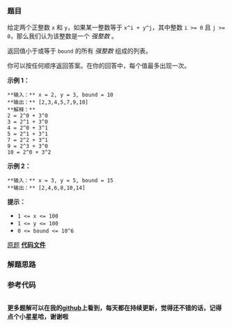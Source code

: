 ### 题目
给定两个正整数 `x` 和 `y`，如果某一整数等于 `x^i + y^j`，其中整数 `i >= 0` 且 `j >= 0`，那么我们认为该整数是一个
_强整数_ 。

返回值小于或等于 `bound` 的所有 _强整数_ 组成的列表。

你可以按任何顺序返回答案。在你的回答中，每个值最多出现一次。



**示例 1：**

    
    
    **输入：** x = 2, y = 3, bound = 10
    **输出：** [2,3,4,5,7,9,10]
    **解释：**
    2 = 2^0 + 3^0
    3 = 2^1 + 3^0
    4 = 2^0 + 3^1
    5 = 2^1 + 3^1
    7 = 2^2 + 3^1
    9 = 2^3 + 3^0
    10 = 2^0 + 3^2
    

**示例  2：**

    
    
    **输入：** x = 3, y = 5, bound = 15
    **输出：** [2,4,6,8,10,14]
    



**提示：**

  * `1 <= x <= 100`
  * `1 <= y <= 100`
  * `0 <= bound <= 10^6`

[原题](https://leetcode-cn.com/problems/powerful-integers/)    **[代码文件]()**


### 解题思路




### 参考代码

```go


```




**更多题解可以在我的[github](https://github.com/LZH139/leetcode_Go)上看到，每天都在持续更新，觉得还不错的话，记得点个小星星哈，谢谢啦**

